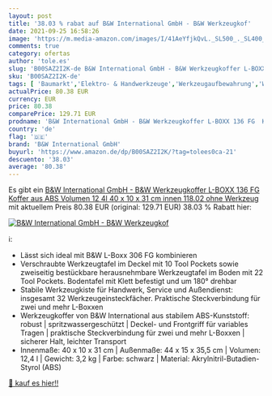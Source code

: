 ```yaml
---
layout: post
title: '38.03 % rabat auf B&W International GmbH - B&W Werkzeugkof'
date: 2021-09-25 16:58:26
image: 'https://m.media-amazon.com/images/I/41AeYfjkQvL._SL500_._SL400_.jpg'
comments: true
category: ofertas
author: 'tole.es'
slug: 'B00SAZ2I2K-de B&W International GmbH - B&W Werkzeugkoffer L-BOXX 136 FG...'
sku: 'B00SAZ2I2K-de'
tags: [ 'Baumarkt','Elektro- & Handwerkzeuge','Werkzeugaufbewahrung','Werkzeugkästen','b&w international gmbh', ]
actualPrice: 80.38 EUR
currency: EUR
price: 80.38
comparePrice: 129.71 EUR
prodname: 'B&W International GmbH - B&W Werkzeugkoffer L-BOXX 136 FG  Koffer aus ABS  Volumen 12 4l  40 x 10 x 31 cm innen  118.02  ohne Werkzeug'
country: 'de'
flag: '🇩🇪'
brand: 'B&W International GmbH'
buyurl: 'https://www.amazon.de/dp/B00SAZ2I2K/?tag=tolees0ca-21'
descuento: '38.03'
average: '80.38'
---
```


Es gibt ein [B&W International GmbH - B&W Werkzeugkoffer L-BOXX 136 FG  Koffer aus ABS  Volumen 12 4l  40 x 10 x 31 cm innen  118.02  ohne Werkzeug](https://www.amazon.de/dp/B00SAZ2I2K/?tag=tolees0ca-21) mit aktuellem Preis 80.38 EUR (original: 129.71 EUR) 38.03 % Rabatt hier:

[![B&W International GmbH - B&W Werkzeugkof](https://m.media-amazon.com/images/I/41AeYfjkQvL._SL500_._SL400_.jpg)](https://www.amazon.de/dp/B00SAZ2I2K/?tag=tolees0ca-21)

ℹ️:

- Lässt sich ideal mit B&W L-Boxx 306 FG kombinieren
- Verschraubte Werkzeugtafel im Deckel mit 10 Tool Pockets sowie zweiseitig bestückbare herausnehmbare Werkzeugtafel im Boden mit 22 Tool Pockets. Bodentafel mit Klett befestigt und um 180° drehbar
- Stabile Werkzeugkiste für Handwerk, Service und Außendienst: insgesamt 32 Werkzeugeinsteckfächer. Praktische Steckverbindung für zwei und mehr L-Boxxen
- Werkzeugkoffer von B&W International aus stabilem ABS-Kunststoff: robust | spritzwassergeschützt | Deckel- und Frontgriff für variables Tragen | praktische Steckverbindung für zwei und mehr L-Boxxen | sicherer Halt, leichter Transport
- Innenmaße: 40 x 10 x 31 cm | Außenmaße: 44 x 15 x 35,5 cm | Volumen: 12,4 l | Gewicht: 3,2 kg | Farbe: schwarz | Material: Akrylnitril-Butadien-Styrol (ABS)

[🛒 kauf es hier!!](https://www.amazon.de/dp/B00SAZ2I2K/?tag=tolees0ca-21)
